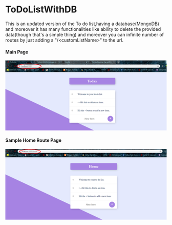 # ToDoListWithDB
This is an updated version of the To do list,having a database(MongoDB) and moreover it has many functionalities like ability to delete the provided data(though that's a simple thing) and moreover you can infinite number of routes by just adding a "/&lt;customListName>" to the url.

 <h4>Main Page</h4>
 
![Home Page](views/localhost.png)

<h4>Sample Home Route Page</h4>

![Sample Routing Page](views/Home.png)
